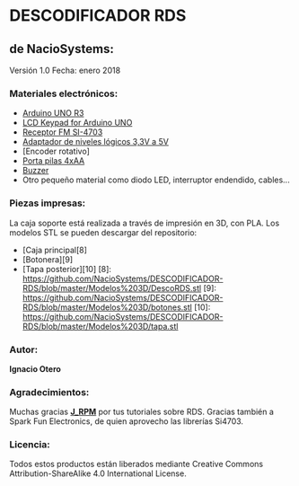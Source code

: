 # DESCODIFICADOR RDS

## de NacioSystems:

Versión 1.0
Fecha: enero 2018

### Materiales electrónicos:

* [Arduino UNO R3][2]
* [LCD Keypad for Arduino UNO][3]
* [Receptor FM SI-4703][4]
* [Adaptador de niveles lógicos 3,3V a 5V][5]
* [Encoder rotativo]
* [Porta pilas 4xAA][6]
* [Buzzer][7]
* Otro pequeño material como diodo LED, interruptor endendido, cables...

### Piezas impresas:

La caja soporte está realizada a través de impresión en 3D, con PLA. Los modelos STL se pueden descargar del repositorio:

* [Caja principal[8]
* [Botonera][9]
* [Tapa posterior][10]
[8]: https://github.com/NacioSystems/DESCODIFICADOR-RDS/blob/master/Modelos%203D/DescoRDS.stl
[9]: https://github.com/NacioSystems/DESCODIFICADOR-RDS/blob/master/Modelos%203D/botones.stl
[10]: https://github.com/NacioSystems/DESCODIFICADOR-RDS/blob/master/Modelos%203D/tapa.stl

### Autor:

**Ignacio Otero**

### Agradecimientos:

Muchas gracias [**J_RPM**][1] por tus tutoriales sobre RDS.
Gracias también a Spark Fun Electronics, de quien aprovecho las librerías Si4703.

### Licencia:

Todos estos productos están liberados mediante Creative Commons Attribution-ShareAlike 4.0 International License.

[1]: http://j-rpm.com/
[2]: https://store.arduino.cc/arduino-uno-rev3
[3]: https://www.amazon.es/Aptotec-Keypad-Arduino-Mega2560-Duemilanove/dp/B01BI6UKHW/ref=sr_1_fkmr1_1?adgrpid=55044401886&gclid=CjwKCAiAlO7uBRANEiwA_vXQ-8poL89WK_BCXPjUbC35tp92i_Hjc4qCP3N4zbFsbQ-p1g6ebLKiCRoChUAQAvD_BwE&hvadid=275347219637&hvdev=c&hvlocphy=1005483&hvnetw=g&hvpos=1o1&hvqmt=e&hvrand=16829546787644630856&hvtargid=kwd-329815121004&hydadcr=28887_1774500&keywords=lcd+keypad+arduino&qid=1574682044&sr=8-1-fkmr1
[4]: https://learn.sparkfun.com/tutorials/si4703-fm-radio-receiver-hookup-guide/all
[5]: https://tienda.bricogeek.com/herramientas-de-prototipado/82-conversor-de-niveles-logicos-33-5v.html
[6]: https://tienda.bricogeek.com/componentes/943-base-para-baterias-4xaa-cilindrica.html
[7]: https://tienda.bricogeek.com/componentes/299-zumbador-piezo-12mm.html
